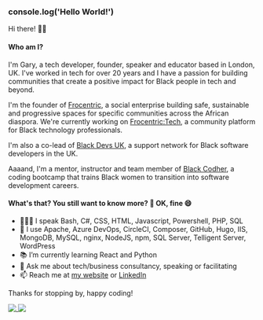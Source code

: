 ### console.log('Hello World!')

Hi there! 👋🏾

#### Who am I?
I'm Gary, a tech developer, founder, speaker and educator based in London, UK. I've worked in tech for over 20 years and I have a passion for building communities that create a positive impact for Black people in tech and beyond.

I'm the founder of [Frocentric](https://hq.frocentric.io), a social enterprise building safe, sustainable and progressive spaces for specific communities across the African diaspora. We're currently working on [Frocentric:Tech](https://tech.frocentric.io), a community platform for Black technology professionals.

I'm also a co-lead of [Black Devs UK](https://www.blackdevs.uk), a support network for Black software developers in the UK.

Aaaand, I'm a mentor, instructor and team member of [Black Codher](https://www.blackcodher.com), a coding bootcamp that trains Black women to transition into software development careers.

#### What's that? You still want to know more? 🧐 OK, fine 😄
- 👨🏾‍💻 I speak Bash, C#, CSS, HTML, Javascript, Powershell, PHP, SQL
- 🧰 I use Apache, Azure DevOps, CircleCI, Composer, GitHub, Hugo, IIS, MongoDB, MySQL, nginx, NodeJS, npm, SQL Server, Telligent Server, WordPress
- 📚 I’m currently learning React and Python
- 💬 Ask me about tech/business consultancy, speaking or facilitating
- 📫 Reach me at [my website](https://ingenyus.com) or [LinkedIn](http://linkedin.com/in/garymcpherson00/)

Thanks for stopping by, happy coding!

<a href="https://github.com/anuraghazra/github-readme-stats">
  <img align="top" src="https://github-readme-stats.vercel.app/api?username=Genyus&count_private=true&show_icons=true&theme=dark" />
</a>

<a href="https://github.com/anuraghazra/github-readme-stats">
  <img align="top" src="https://github-readme-stats.vercel.app/api/top-langs/?username=Genyus&theme=dark&hide=CSS" />
</a>
